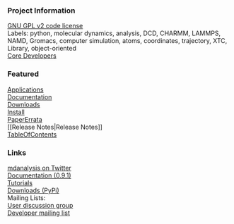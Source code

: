 ### Project Information       
[GNU GPL v2 code license](http://www.gnu.org/licenses/old-licenses/gpl-2.0.html)  
Labels: python, molecular dynamics, analysis, DCD, CHARMM, LAMMPS, NAMD, Gromacs, computer simulation, atoms, coordinates, trajectory, XTC, Library, object-oriented  
[Core Developers](https://github.com/orgs/MDAnalysis/teams/coredevs)

### Featured ###
[Applications](https://github.com/MDAnalysis/mdanalysis/wiki/Applications)  
[Documentation](https://github.com/MDAnalysis/mdanalysis/wiki/Documentation)  
[Downloads](https://github.com/MDAnalysis/mdanalysis/wiki/Downloads)  
[Install](https://github.com/MDAnalysis/mdanalysis/wiki/Install)  
[PaperErrata](https://github.com/MDAnalysis/mdanalysis/wiki/PaperErrata)  
[[Release Notes|Release Notes]]  
[TableOfContents](https://github.com/MDAnalysis/mdanalysis/wiki/TableOfContents)  

### Links ###
[mdanalysis on Twitter](https://twitter.com/mdanalysis)  
[Documentation (0.9.1)](http://packages.python.org/MDAnalysis/)  
[Tutorials](https://github.com/MDAnalysis/mdanalysis/wiki/Tutorials)  
[Downloads (PyPi)](https://pypi.python.org/pypi/MDAnalysis)  
Mailing Lists:  
[User discussion group](https://groups.google.com/forum/#!forum/mdnalysis-discussion)  
[Developer mailing list](https://groups.google.com/forum/#!forum/mdnalysis-devel)